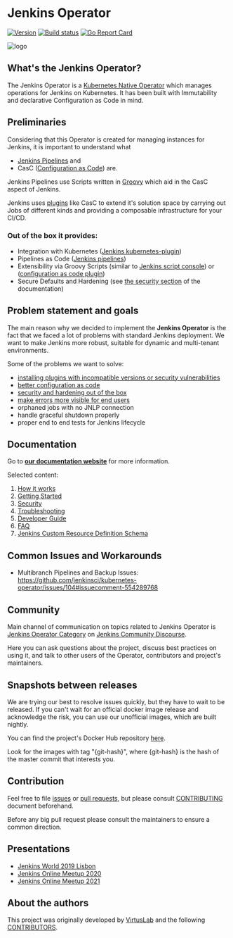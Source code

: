 # Jenkins Operator

[![Version](https://img.shields.io/badge/version-v0.7.1-brightgreen.svg)](https://github.com/jenkinsci/kubernetes-operator/releases/tag/v0.7.1)
[![Build status](https://github.com/jenkinsci/kubernetes-operator/actions/workflows/auto-tests.yaml/badge.svg)](https://github.com/jenkinsci/kubernetes-operator/actions/workflows/auto-tests.yaml)
[![Go Report Card](https://goreportcard.com/badge/github.com/jenkinsci/kubernetes-operator "Go Report Card")](https://goreportcard.com/report/github.com/jenkinsci/kubernetes-operator)

![logo](/assets/jenkins_gopher_wide.png)

## What's the Jenkins Operator?

The Jenkins Operator is a [Kubernetes Native Operator](https://kubernetes.io/docs/concepts/extend-kubernetes/operator/) which manages operations for Jenkins on Kubernetes.
It has been built with Immutability and declarative Configuration as Code in mind.


## Preliminaries

Considering that this Operator is created for managing instances for Jenkins,
it is important to understand what
- [Jenkins Pipelines](https://jenkins.io/doc/book/pipeline/) and
- CasC ([Configuration as Code](https://github.com/jenkinsci/configuration-as-code-plugin)) are.

Jenkins Pipelines use Scripts written in [Groovy](https://groovy-lang.org/) which aid in the CasC aspect of Jenkins.

Jenkins uses [plugins](https://plugins.jenkins.io/) like CasC to extend it's solution space by carrying out Jobs of different kinds and providing a composable infrastructure for your CI/CD.

### Out of the box it provides:
- Integration with Kubernetes ([Jenkins kubernetes-plugin](https://github.com/jenkinsci/kubernetes-plugin))
- Pipelines as Code ([Jenkins pipelines](https://jenkins.io/doc/book/pipeline/))
- Extensibility via Groovy Scripts (similar to [Jenkins script console](https://wiki.jenkins.io/display/JENKINS/Jenkins+Script+Console)) or ([configuration as code plugin](https://github.com/jenkinsci/configuration-as-code-plugin))
- Secure Defaults and Hardening (see [the security section](https://jenkinsci.github.io/kubernetes-operator/docs/getting-started/latest/security/) of the documentation)

## Problem statement and goals

The main reason why we decided to implement the **Jenkins Operator** is the fact that we faced a lot of problems with standard Jenkins deployment.
We want to make Jenkins more robust, suitable for dynamic and multi-tenant environments.

Some of the problems we want to solve:
- [installing plugins with incompatible versions or security vulnerabilities](https://jenkinsci.github.io/kubernetes-operator/docs/getting-started/latest/customizing-jenkins/#install-plugins/)
- [better configuration as code](https://jenkinsci.github.io/kubernetes-operator/docs/getting-started/latest/customizing-jenkins/)
- [security and hardening out of the box](https://jenkinsci.github.io/kubernetes-operator/docs/getting-started/latest/security/)
- [make errors more visible for end users](https://jenkinsci.github.io/kubernetes-operator/docs/troubleshooting/)
- orphaned jobs with no JNLP connection
- handle graceful shutdown properly
- proper end to end tests for Jenkins lifecycle

## Documentation

Go to [**our documentation website**](https://jenkinsci.github.io/kubernetes-operator/) for more information.

Selected content:
1. [How it works](https://jenkinsci.github.io/kubernetes-operator/docs/how-it-works/)
2. [Getting Started](https://jenkinsci.github.io/kubernetes-operator/docs/getting-started/)
3. [Security](https://jenkinsci.github.io/kubernetes-operator/docs/getting-started/latest/security/)
4. [Troubleshooting](https://jenkinsci.github.io/kubernetes-operator/docs/troubleshooting/)
5. [Developer Guide](https://jenkinsci.github.io/kubernetes-operator/docs/developer-guide/)
6. [FAQ](https://jenkinsci.github.io/kubernetes-operator/docs/faq/)
7. [Jenkins Custom Resource Definition Schema](https://jenkinsci.github.io/kubernetes-operator/docs/getting-started/latest/schema/)

## Common Issues and Workarounds

- Multibranch Pipelines and Backup Issues: https://github.com/jenkinsci/kubernetes-operator/issues/104#issuecomment-554289768

## Community
Main channel of communication on topics related to Jenkins Operator is [Jenkins Operator Category](https://community.jenkins.io/c/contributing/jenkins-operator/20) on [Jenkins Community Discourse](https://community.jenkins.io/).

Here you can ask questions about the project, discuss best practices on using it, and talk to other users of the Operator, contributors and project's maintainers.

## Snapshots between releases

We are trying our best to resolve issues quickly, but they have to wait to be released. If you can't wait for an official
docker image release and acknowledge the risk, you can use our unofficial images, which are built nightly.

You can find the project's Docker Hub repository [here](https://hub.docker.com/r/virtuslab/jenkins-operator).

Look for the images with tag "{git-hash}", where {git-hash} is the hash of the master commit that interests you.

## Contribution

Feel free to file [issues](https://github.com/jenkinsci/kubernetes-operator/issues) or [pull requests](https://github.com/jenkinsci/kubernetes-operator/pulls),
but please consult [CONTRIBUTING](https://github.com/jenkinsci/kubernetes-operator/blob/master/CONTRIBUTING.md) document beforehand.

Before any big pull request please consult the maintainers to ensure a common direction.

## Presentations

- [Jenkins World 2019 Lisbon](assets/Jenkins_World_Lisbon_2019%20-Jenkins_Kubernetes_Operator.pdf)
- [Jenkins Online Meetup 2020](assets/Jenkins_Online_Meetup-Jenkins_Kubernetes_Operator.pdf)
- [Jenkins Online Meetup 2021](https://www.youtube.com/watch?v=BsYYVkophsk)

## About the authors

This project was originally developed by [VirtusLab](https://virtuslab.com/) and the following [CONTRIBUTORS](https://github.com/jenkinsci/kubernetes-operator/graphs/contributors).
